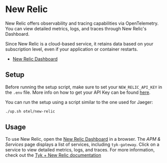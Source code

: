 # New Relic

New Relic offers observability and tracing capabilities via OpenTelemetry. You can view detailed metrics, logs, and traces through New Relic's Dashboard.

Since New Relic is a cloud-based service, it retains data based on your subscription level, even if your application or container restarts.

- [New Relic Dashboard](https://one.newrelic.com/)

## Setup

Before running the setup script, make sure to set your `NEW_RELIC_API_KEY` in the `.env` file. More info on how to get your API Key can be found [here](https://docs.newrelic.com/docs/apis/intro-apis/new-relic-api-keys/).

You can run the setup using a script similar to the one used for Jaeger:

```bash
./up.sh otel/new-relic
```

## Usage

To use New Relic, open the [New Relic Dashboard](https://one.newrelic.com/) in a browser. The _APM & Services_ page displays a list of services, including `tyk-gateway`. Click on a service to view detailed metrics, logs, and traces.
For more information, check out the [Tyk + New Relic documentation](https://tyk.io/docs/product-stack/tyk-gateway/advanced-configurations/distributed-tracing/open-telemetry/otel_new_relic/)

